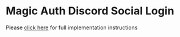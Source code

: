 # Magic Auth Discord Social Login

Please [click here](https://magic.link/docs/auth/login-methods/social-logins/integration/social-providers/discord) for full implementation instructions
